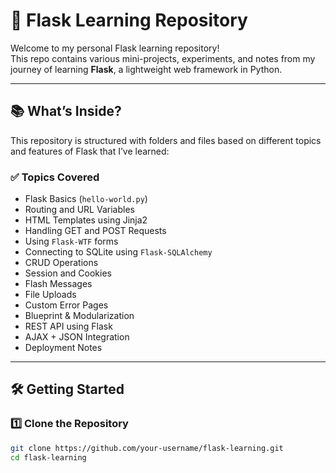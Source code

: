 # 🐍 Flask Learning Repository

Welcome to my personal Flask learning repository!  
This repo contains various mini-projects, experiments, and notes from my journey of learning **Flask**, a lightweight web framework in Python.

---

## 📚 What’s Inside?

This repository is structured with folders and files based on different topics and features of Flask that I’ve learned:

### ✅ Topics Covered

- Flask Basics (`hello-world.py`)
- Routing and URL Variables
- HTML Templates using Jinja2
- Handling GET and POST Requests
- Using `Flask-WTF` forms
- Connecting to SQLite using `Flask-SQLAlchemy`
- CRUD Operations
- Session and Cookies
- Flash Messages
- File Uploads
- Custom Error Pages
- Blueprint & Modularization
- REST API using Flask
- AJAX + JSON Integration
- Deployment Notes

---

## 🛠️ Getting Started

### 1️⃣ Clone the Repository

```bash
git clone https://github.com/your-username/flask-learning.git
cd flask-learning
